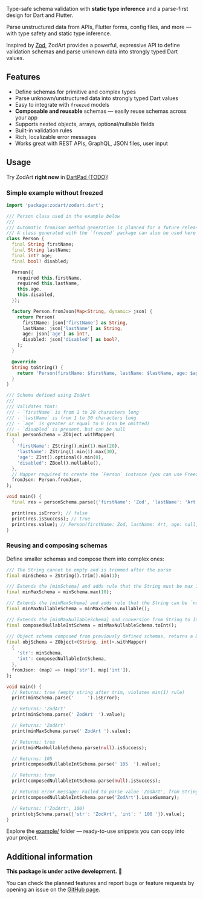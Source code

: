 Type-safe schema validation with **static type inference** and a parse-first design for Dart and Flutter.

Parse unstructured data from APIs, Flutter forms, config files, and more — with type safety and static type inference.

Inspired by [Zod](https://zod.dev/), ZodArt provides a powerful, expressive API to define validation schemas and parse unknown data into strongly typed Dart values.

## Features

- Define schemas for primitive and complex types
- Parse unknown/unstructured data into strongly typed Dart values
- Easy to integrate with `freezed` models
- **Composable and reusable** schemas — easily reuse schemas across your app
- Supports nested objects, arrays, optional/nullable fields
- Built-in validation rules
- Rich, localizable error messages
- Works great with REST APIs, GraphQL, JSON files, user input

## Usage

Try ZodArt **right now** in [DartPad (TODO)](https://dartpad.dev)!

<!-- TODO add the link to the dartpad -->

### Simple example without freezed

```dart
import 'package:zodart/zodart.dart';

/// Person class used in the example below
///
/// Automatic fromJson method generation is planned for a future release.
/// A class generated with the `freezed` package can also be used here
class Person {
  final String firstName;
  final String lastName;
  final int? age;
  final bool? disabled;

  Person({
    required this.firstName,
    required this.lastName,
    this.age,
    this.disabled,
  });

  factory Person.fromJson(Map<String, dynamic> json) {
    return Person(
      firstName: json['firstName'] as String,
      lastName: json['lastName'] as String,
      age: json['age'] as int?,
      disabled: json['disabled'] as bool?,
    );
  }

  @override
  String toString() {
    return 'Person(firstName: $firstName, lastName: $lastName, age: $age, disabled: $disabled)';
  }
}

/// Schema defined using ZodArt
///
/// Validates that:
/// - `firstName` is from 1 to 20 characters long
/// - `lastName` is from 1 to 30 characters long
/// - `age` is greater or equal to 0 (can be omitted)
/// - `disabled` is present, but can be null
final personSchema = ZObject.withMapper(
  {
    'firstName': ZString().min(1).max(20),
    'lastName': ZString().min(1).max(30),
    'age': ZInt().optional().min(0),
    'disabled': ZBool().nullable(),
  },
  // Mapper required to create the `Person` instance (you can use Freezed `fromJson` here)
  fromJson: Person.fromJson,
);

void main() {
  final res = personSchema.parse({'firstName': 'Zod', 'lastName': 'Art', 'disabled': null});

  print(res.isError); // false
  print(res.isSuccess); // true
  print(res.value); // Person(firstName: Zod, lastName: Art, age: null, disabled: null)
}
```

### Reusing and composing schemas

Define smaller schemas and compose them into complex ones:

```dart
/// The String cannot be empty and is trimmed after the parse
final minSchema = ZString().trim().min(1);

/// Extends the [minSchema] and adds rule that the String must be max 10 characters long
final minMaxSchema = minSchema.max(10);

/// Extends the [minMaxSchema] and adds rule that the String can be `null`
final minMaxNullableSchema = minMaxSchema.nullable();

/// Extends the [minMaxNullableSchema] and conversion from String to Int in the end
final composedNullableIntSchema = minMaxNullableSchema.toInt();

/// Object schema composed from previously defined schemas, returns a Dart Record (String, int)
final objSchema = ZObject<(String, int)>.withMapper(
  {
    'str': minSchema,
    'int': composedNullableIntSchema,
  },
  fromJson: (map) => (map['str'], map['int']),
);

void main() {
  // Returns: true (empty string after trim, violates min(1) rule)
  print(minSchema.parse('     ').isError);

  // Returns: 'ZodArt'
  print(minSchema.parse(' ZodArt  ').value);

  // Returns: 'ZodArt'
  print(minMaxSchema.parse(' ZodArt ').value);

  // Returns: true
  print(minMaxNullableSchema.parse(null).isSuccess);

  // Returns: 105
  print(composedNullableIntSchema.parse(' 105  ').value);

  // Returns: true
  print(composedNullableIntSchema.parse(null).isSuccess);

  // Returns error message: Failed to parse value 'ZodArt', from String to int.
  print(composedNullableIntSchema.parse('ZodArt').issueSummary);

  // Returns: ('ZodArt', 100)
  print(objSchema.parse({'str': 'ZodArt', 'int': ' 100 '}).value);
}
```

Explore the [example/](example/) folder — ready-to-use snippets you can copy into your project.

## Additional information

**This package is under active development.** 🚀

You can check the planned features and report bugs or feature requests by opening an issue on the [GitHub page](https://github.com/zzundalek/zodart).

